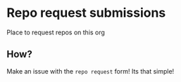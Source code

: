 # Repo request submissions
Place to request repos on this org

## How?
Make an issue with the `repo request` form! Its that simple!
